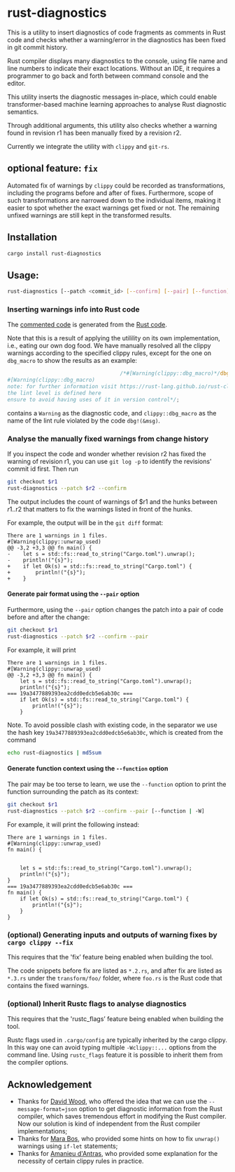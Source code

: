 # rust-diagnostics

This is a utility to insert diagnostics of code fragments as comments in Rust
code and checks whether a warning/error in the diagnostics has been fixed in
git commit history.

Rust compiler displays many diagnostics to the console, using file name and
line numbers to indicate their exact locations. Without an IDE, it requires a
programmer to go back and forth between command console and the editor. 

This utility inserts the diagnostic messages in-place, which could enable
transformer-based machine learning approaches to analyse Rust diagnostic
semantics.

Through additional arguments, this utility also checks whether a warning found
in revision r1 has been manually fixed by a revision r2. 

Currently we integrate the utility with `clippy` and `git-rs`.

## optional feature: `fix`
Automated fix of warnings by `clippy` could be recorded as transformations,
including the programs before and after of fixes. Furthermore, scope of such
transformations are narrowed down to the individual items, making it easier to
spot whether the exact warnings get fixed or not. The remaining unfixed
warnings are still kept in the transformed results.

## Installation
```bash
cargo install rust-diagnostics
```

## Usage:
```bash
rust-diagnostics [--patch <commit_id> [--confirm] [--pair] [--function] [--single] ]
```

### Inserting warnings info into Rust code

The [commented
code](https://github.com/yijunyu/rust-diagnostics/blob/main/diagnostics/src/main.rs)
is generated from the [Rust
code](https://github.com/yijunyu/rust-diagnostics/blob/main/src/main.rs).

Note that this is a result of applying the utilility on its own implementation,
i.e., eating our own dog food. We have manually resolved all the clippy
warnings according to the specified clippy rules, except for the one on
`dbg_macro` to show the results as an example:

```rust
                                    /*#[Warning(clippy::dbg_macro)*/dbg!(&r)/*
#[Warning(clippy::dbg_macro)
note: for further information visit https://rust-lang.github.io/rust-clippy/master/index.html#dbg_macro
the lint level is defined here
ensure to avoid having uses of it in version control*/;
```
contains a `Warning` as the diagnostic code, and `clippy::dbg_macro` as the name of the lint rule violated by the code `dbg!(&msg)`. 

### Analyse the manually fixed warnings from change history

If you inspect the code and wonder whether revision r2 has fixed the warning of revision r1, 
you can use `git log -p` to identify the revisions' commit id first. Then run
```bash
git checkout $r1
rust-diagnostics --patch $r2 --confirm
```
The output includes the count of warnings of $r1 and the hunks between $r1..$r2
that matters to fix the warnings listed in front of the hunks.

For example, the output will be in the `git diff` format:

```
There are 1 warnings in 1 files.
#[Warning(clippy::unwrap_used)
@@ -3,2 +3,3 @@ fn main() {
-    let s = std::fs::read_to_string("Cargo.toml").unwrap();
-    println!("{s}");
+    if let Ok(s) = std::fs::read_to_string("Cargo.toml") {
+        println!("{s}");
+    }
```

#### Generate pair format using the `--pair` option
Furthermore, using the `--pair` option changes the patch into a pair of 
code before and after the change:
```bash
git checkout $r1
rust-diagnostics --patch $r2 --confirm --pair
```

For example, it will print
```
There are 1 warnings in 1 files.
#[Warning(clippy::unwrap_used)
@@ -3,2 +3,3 @@ fn main() {
    let s = std::fs::read_to_string("Cargo.toml").unwrap();
    println!("{s}");
=== 19a3477889393ea2cdd0edcb5e6ab30c ===
    if let Ok(s) = std::fs::read_to_string("Cargo.toml") {
        println!("{s}");
    }
```
Note. To avoid possible clash with existing code, in the separator we use the hash key `19a3477889393ea2cdd0edcb5e6ab30c`, which is created from the command
```bash
echo rust-diagnostics | md5sum 
```

#### Generate function context using the `--function` option
The pair may be too terse to learn, we use the `--function` option to
print the function surrounding the patch as its context:
```bash
git checkout $r1
rust-diagnostics --patch $r2 --confirm --pair [--function | -W]
```

For example, it will print the following instead:
```
There are 1 warnings in 1 files.
#[Warning(clippy::unwrap_used)
fn main() {


    let s = std::fs::read_to_string("Cargo.toml").unwrap();
    println!("{s}");
}
=== 19a3477889393ea2cdd0edcb5e6ab30c ===
fn main() {
    if let Ok(s) = std::fs::read_to_string("Cargo.toml") {
        println!("{s}");
    }
}
```

### (optional) Generating inputs and outputs of warning fixes by `cargo clippy --fix`
This requires that the 'fix’ feature being enabled when building the tool.

The code snippets before fix are listed as `*.2.rs`, and after fix are listed
as `*.3.rs` under the `transform/foo/` folder, where `foo.rs` is the Rust code
that contains the fixed warnings.

### (optional) Inherit Rustc flags to analyse diagnostics 
This requires that the 'rustc_flags’ feature being enabled when building the tool.

Rustc flags used in `.cargo/config` are typically inherited by the cargo
clippy. In this way one can avoid typing multiple `-Wclippy::...` options from
the command line. Using `rustc_flags` feature it is possible to inherit them
from the compiler options.

## Acknowledgement

- Thanks for [David Wood](https://davidtw.co), who offered the idea that we can use the `--message-format=json` option to get diagnostic information from the Rust compiler, which saves tremendous effort in modifying the Rust compiler. Now our solution is kind of independent from the Rust compiler implementations;
- Thanks for [Mara Bos](https://github.com/m-ou-se), who provided some hints on how to fix `unwrap()` warnings using `if-let` statements;
- Thanks for [Amanieu d'Antras](https://github.com/Amanieu), who provided some explanation for the necessity of certain clippy rules in practice.
